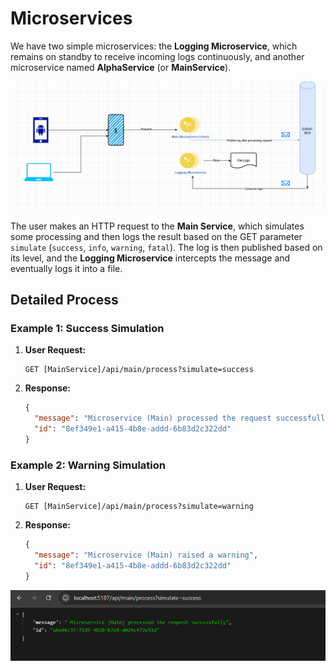 # Microservices

We have two simple microservices: the **Logging Microservice**, which remains on standby to receive incoming logs continuously, and another microservice named **AlphaService** (or **MainService**).

![Project Screenshot](./projectImages/main.png)

The user makes an HTTP request to the **Main Service**, which simulates some processing and then logs the result based on the GET parameter `simulate` (`success`, `info`, `warning`, `fatal`). The log is then published based on its level, and the **Logging Microservice** intercepts the message and eventually logs it into a file.

## Detailed Process

### Example 1: Success Simulation

1. **User Request:**
   ```
   GET [MainService]/api/main/process?simulate=success
   ```
2. **Response:**
   ```json
   {
     "message": "Microservice (Main) processed the request successfully",
     "id": "8ef349e1-a415-4b8e-addd-6b83d2c322dd"
   }
   ```

### Example 2: Warning Simulation

1. **User Request:**
   ```
   GET [MainService]/api/main/process?simulate=warning
   ```
2. **Response:**
   ```json
   {
     "message": "Microservice (Main) raised a warning",
     "id": "8ef349e1-a415-4b8e-addd-6b83d2c322dd"
   }
   ```

![Project Screenshot](./projectImages/http_req_success.png)
